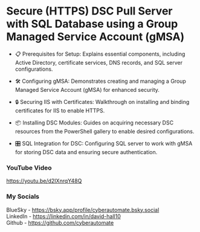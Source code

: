 # Secure (HTTPS) DSC Pull Server with SQL Database using a Group Managed Service Account (gMSA)
- 📋 Prerequisites for Setup: Explains essential components, including Active Directory, certificate services, DNS records, and SQL server configurations.

- 🛠️ Configuring gMSA: Demonstrates creating and managing a Group Managed Service Account (gMSA) for enhanced security.

- 🔒 Securing IIS with Certificates: Walkthrough on installing and binding certificates for IIS to enable HTTPS.

- 📦 Installing DSC Modules: Guides on acquiring necessary DSC resources from the PowerShell gallery to enable desired configurations.

- 🎛️ SQL Integration for DSC: Configuring SQL server to work with gMSA for storing DSC data and ensuring secure authentication.

### YouTube Video ###
https://youtu.be/d2IXnrqY48Q

### My Socials ###
BlueSky - https://bsky.app/profile/cyberautomate.bsky.social<br/>
LinkedIn - https://linkedin.com/in/david-hall10 <br/>
Github - https://github.com/cyberautomate